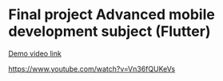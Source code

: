 # Final project Advanced mobile development subject (Flutter)

[Demo video link](https://www.youtube.com/watch?v=Vn36fQUKeVs)

https://www.youtube.com/watch?v=Vn36fQUKeVs

